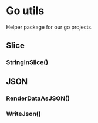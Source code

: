 # Go utils
Helper package for our go projects.

## Slice

### StringInSlice()

## JSON

### RenderDataAsJSON()

### WriteJson()
